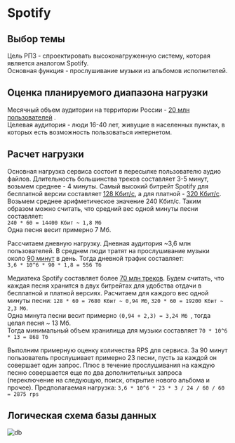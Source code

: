 # Spotify

## Выбор темы
Цель РПЗ - спроектировать высоконагруженную систему, которая является аналогом Spotify.  
Основная функция - прослушивание музыки из альбомов исполнителей. 

## Оценка планируемого диапазона нагрузки
Месячный объем аудитории на территории России - [20 млн пользователей](https://vc.ru/flood/21426-ya-music-sub-2016) .  
Целевая аудитория - люди 16-40 лет, живущие в населенных пунктах, в которых есть возможность пользоваться интернетом.

## Расчет нагрузки
Основная нагрузка сервиса состоит в пересылке пользователю аудио файлов. 
Длительность большинства треков составляет 3-5 минут, возьмем среднее - 4 минуты. 
Самый высокий битрейт Spotify для бесплатной версии составляет [128 Кбит/с](https://support.spotify.com/md-ru/article/high-quality-streaming/),
а для платной - [320 Кбит/с](https://support.spotify.com/md-ru/article/high-quality-streaming/). 
Возьмем среднее арифметическое значение 240 Кбит/с.
Таким образом можно считать, что средний вес одной минуты песни составляет:  
```240 * 60 = 14400 Кбит ~ 1,8 Мб```  
Одна песня весит примерно 7 Мб.


Рассчитаем дневную нагрузку. Дневная аудитория ~3,6 млн пользователей.
В среднем люди тратят на прослушивание музыки около [90 минут](https://vc.ru/media/96460-chislo-podpischikov-yandeks-muzyki-vyroslo-v-tri-raza-za-poltora-goda-i-dostiglo-3-mln) в день. 
Тогда дневной трафик составляет:   
```3,6 * 10^6 * 90 * 1,8 = 556 Tб```

Медиатека Spotify составляет более [70 млн треков](https://newsroom.spotify.com/company-info/).
Будем считать, что каждая песня хранится в двух битрейтах для удобства отдачи 
в бесплатной и платной версиях. Расчитаем для каждого вес одной минуты песни: 
```128 * 60 = 7680 Кбит ~ 0,94 Мб```, ```320 * 60 = 19200 Кбит ~ 2,3 Мб```.  
Одна минута песни весит примерно ``(0,94 + 2,3) = 3,24 Мб ``, тогда целая песня ~ 13 Мб.  
Тогда минимальный объем хранилища для музыки составляет 
```70 * 10^6 * 13 = 868 Тб```

Выполним примерную оценку количества RPS для сервиса. 
За 90 минут пользователь прослушивает примерно 23 песни, пусть за каждой он совершает один запрос. 
Плюс в течение прослушивания на каждую песню совершается еще по два дополнительных запроса 
(переключение на следующую, поиск, открытие нового альбома и прочее). 
Предполагаемая нагрузка: 
``3,6 * 10^6 * 23 * 3 / 24 / 60 / 60 = 2875 rps``

## Логическая схема базы данных
![db](./Spotify_db.png)

